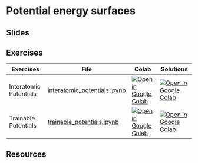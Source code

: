 # Potential energy surfaces

## Slides

## Exercises

| Exercises | File | Colab | Solutions |
| --------  | ---- | ------ | ---------- |
| Interatomic Potentials | [interatomic_potentials.ipynb](https://github.com/Mads-PeterVC/imlms/blob/main/lessons/lesson_3/interatomic_potentials.ipynb) | [ ![Open in Google Colab] ](https://colab.research.google.com/github/Mads-PeterVC/imlms/blob/main/lessons/lesson_3/interatomic_potentials.ipynb#) | [ ![Open in Google Colab] ](https://colab.research.google.com/github/Mads-PeterVC/imlms/blob/main/lessons/lesson_3/interatomic_potentials_solution.ipynb#) |
| Trainable Potentials | [trainable_potentials.ipynb](https://github.com/Mads-PeterVC/imlms/blob/main/lessons/lesson_3/lj_exercises.ipynb) | [ ![Open in Google Colab] ](https://colab.research.google.com/github/Mads-PeterVC/imlms/blob/main/lessons/lesson_3/trainable_potentials.ipynb#) | [ ![Open in Google Colab] ](https://colab.research.google.com/github/Mads-PeterVC/imlms/blob/main/lessons/lesson_3/trainable_potentials_solution.ipynb#) |


[Open in Google Colab]: https://colab.research.google.com/assets/colab-badge.svg

## Resources